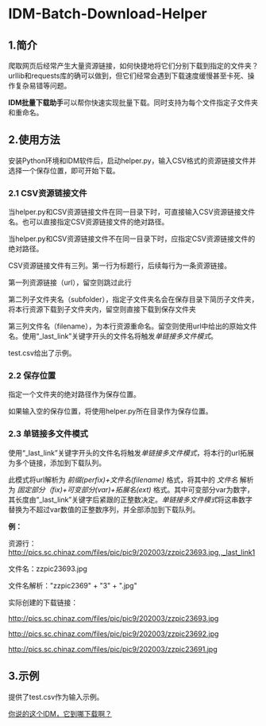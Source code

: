 # IDM-Batch-Download-Helper

## 1.简介
爬取网页后经常产生大量资源链接，如何快捷地将它们分别下载到指定的文件夹？urllib和requests库的确可以做到，但它们经常会遇到下载速度缓慢甚至卡死、操作复杂易错等问题。

**IDM批量下载助手**可以帮你快速实现批量下载。同时支持为每个文件指定子文件夹和重命名。

## 2.使用方法
安装Python环境和IDM软件后，启动helper.py，输入CSV格式的资源链接文件并选择一个保存位置，即可开始下载。

### 2.1 CSV资源链接文件
当helper.py和CSV资源链接文件在同一目录下时，可直接输入CSV资源链接文件名。也可以直接指定CSV资源链接文件的绝对路径。

当helper.py和CSV资源链接文件不在同一目录下时，应指定CSV资源链接文件的绝对路径。


CSV资源链接文件有三列。第一行为标题行，后续每行为一条资源链接。

第一列资源链接（url），留空则跳过此行

第二列子文件夹名（subfolder），指定子文件夹名会在保存目录下简历子文件夹，将本行资源下载到子文件夹内，留空则直接下载到保存文件夹

第三列文件名（filename），为本行资源重命名。留空则使用url中给出的原始文件名。使用“_last_link”关键字开头的文件名将触发*单链接多文件模式*。

test.csv给出了示例。

### 2.2 保存位置
指定一个文件夹的绝对路径作为保存位置。

如果输入空的保存位置，将使用helper.py所在目录作为保存位置。

### 2.3 单链接多文件模式
使用“_last_link”关键字开头的文件名将触发*单链接多文件模式*，将本行的url拓展为多个链接，添加到下载队列。

此模式将url解析为 *前缀(perfix)+文件名(filename)* 格式，将其中的 *文件名* 解析为 *固定部分（fix)+可变部分(var)+拓展名(ext)* 格式。其中可变部分var为数字，其长度由“_last_link”关键字后紧跟的正整数决定。*单链接多文件模式*将这串数字替换为不超过var数值的正整数序列，并全部添加到下载队列。

**例：**

资源行：http://pics.sc.chinaz.com/files/pic/pic9/202003/zzpic23693.jpg,,_last_link1

文件名：zzpic23693.jpg

文件名解析："zzpic2369" + "3" + ".jpg"

实际创建的下载链接：

http://pics.sc.chinaz.com/files/pic/pic9/202003/zzpic23693.jpg

http://pics.sc.chinaz.com/files/pic/pic9/202003/zzpic23692.jpg

http://pics.sc.chinaz.com/files/pic/pic9/202003/zzpic23691.jpg

## 3.示例
提供了test.csv作为输入示例。

[你说的这个IDM，它到哪下载啊？](http://zhannei.baidu.com/cse/site?q=IDM&cc=52pojie.cn&ie=gbk)
